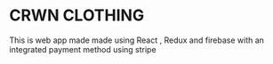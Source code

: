 # CRWN CLOTHING

This is web app made made using React , Redux and firebase with an  integrated payment method using stripe
